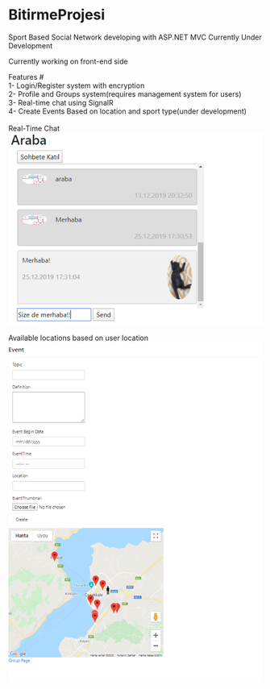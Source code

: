 # BitirmeProjesi
Sport Based Social Network developing with ASP.NET MVC
Currently Under Development <br/>

Currently working on front-end side<br/>

Features #<br/>
1- Login/Register system with encryption<br/>
2- Profile and Groups system(requires management system for users)<br/>
3- Real-time chat using SignalR<br/>
4- Create Events Based on location and sport type(under development)<br/>
<br/>
Real-Time Chat<br/>
![SignalR](SignalR.PNG)

Available locations based on user location<br/>
![Event](eventsistemi.PNG)
